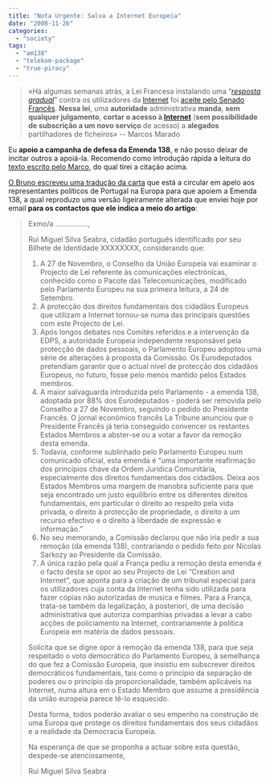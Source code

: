```yaml
---
title: "Nota Urgente: Salva a Internet Europeia"
date: "2008-11-26"
categories: 
  - "society"
tags: 
  - "am138"
  - "telekom-package"
  - "true-piracy"
---
```


> «Há algumas semanas atrás, a Lei Francesa instalando uma “_[resposta gradual](http://www.programaslivres.net/etiqueta/resposta-gradual/ "Posts tagged with resposta gradual")_” contra os utilizadores da [Internet](http://www.programaslivres.net/etiqueta/internet/ "Posts tagged with internet") foi [aceite pelo Senado Francês](http://remixtures.com/2008/10/senadores-franceses-aprovam-suspensao-do-acesso-a-internet-dos-partilhadores/). **Nessa lei**, uma **autoridade** administrativa **manda**, **sem qualquer julgamento**, **cortar o acesso à [Internet](http://www.programaslivres.net/etiqueta/internet/ "Posts tagged with internet")** (**sem possibilidade de subscrição a um novo serviço** de acesso) a **alegados** partilhadores de ficheiros» -- Marcos Marado

Eu **apoio a campanha de defesa da Emenda 138**, e não posso deixar de incitar outros a apoiá-la. Recomendo como introdução rápida a leitura do [texto escrito pelo Marco](http://www.programaslivres.net/2008/11/22/mobilizem-se-para-bloquear-a-resposta-gradual-do-sarkozy-no-conselho-europeu/), do qual tirei a citação acima.

[O Bruno escreveu uma tradução da carta](http://www.programaslivres.net/2008/11/25/emenda-138-traducao-do-template-para-envio-aos-meps-portugueses/) que está a circular em apelo aos representantes políticos de Portugal na Europa para que apoiem a Emenda 138, a qual reproduzo uma versão ligeiramente alterada que enviei hoje por email **para os contactos que ele indica a meio do artigo**:

> Exmo/a ….............,
> 
> Rui Miguel Silva Seabra, cidadão português identificado por seu Bilhete de Identidade XXXXXXXX, considerando que:
> 
> 1. A 27 de Novembro, o Conselho da União Europeia vai examinar o Projecto de Lei referente às comunicações electrónicas, conhecido como o Pacote das Telecomunicações, modificado pelo Parlamento Europeu na sua primeira leitura, a 24 de Setembro.
> 2. A protecção dos direitos fundamentais dos cidadãos Europeus que utilizam a Internet tornou-se numa das principais questões com este Projecto de Lei.
> 3. Após longos debates nos Comités referidos e a intervenção da EDPS, a autoridade Europeia independente responsável pela protecção de dados pessoais, o Parlamento Europeu adoptou uma série de alterações à proposta da Comissão. Os Eurodeputados pretendiam garantir que o actual nível de protecção dos cidadãos Europeus, no futuro, fosse pelo menos mantido pelos Estados membros.
> 4. A maior salvaguarda introduzida pelo Parlamento - a emenda 138, adoptada por 88% dos Eurodeputados - poderá ser removida pelo Conselho a 27 de Novembro, seguindo o pedido do Presidente Francês. O jornal económico francês La Tribune anunciou que o Presidente Francês já teria conseguido convencer os restantes Estados Membros a abster-se ou a votar a favor da remoção desta emenda.
> 5. Todavia, conforme sublinhado pelo Parlamento Europeu num comunicado oficial, esta emenda é “uma importante reafirmação dos princípios chave da Ordem Jurídica Comunitária, especialmente dos direitos fundamentais dos cidadãos. Deixa aos Estados Membros uma margem de manobra suficiente para que seja encontrado um justo equilíbrio entre os diferentes direitos fundamentais, em particular o direito ao respeito pela vida privada, o direito à protecção de propriedade, o direito a um recurso efectivo e o direito à liberdade de expressão e informação.”
> 6. No seu memorando, a Comissão declarou que não iria pedir a sua remoção (da emenda 138), contrariando o pedido feito por Nicolas Sarkozy ao Presidente da Comissão.
> 7. A única razão pela qual a França pediu a remoção desta emenda é o facto desta se opor ao seu Projecto de Lei “Creation and Internet”, que aponta para a criação de um tribunal especial para os utilizadores cuja conta da Internet tenha sido utilizada para fazer cópias não autorizadas de musica e filmes. Para a França, trata-se também da legalização, à posteriori, de uma decisão administrativa que autoriza companhias privadas a levar a cabo acções de policiamento na Internet, contrariamente à politica Europeia em matéria de dados pessoais.
> 
> Solicita que se digne opor à remoção da emenda 138, para que seja respeitado o voto democrático do Parlamento Europeu, à semelhança do que fez a Comissão Europeia, que insistiu em subscrever direitos democráticos fundamentais, tais como o princípio da separação de poderes ou o princípio da proporcionalidade, também aplicáveis na Internet, numa altura em o Estado Membro que assume a presidência da união europeia parece tê-lo esquecido.
> 
> Desta forma, todos poderão avaliar o seu empenho na construção de uma Europa que protege os direitos fundamentais dos seus cidadãos e a realidade da Democracia Europeia.
> 
> Na esperança de que se proponha a actuar sobre esta questão, despede-se atenciosamente,
> 
> Rui Miguel Silva Seabra
